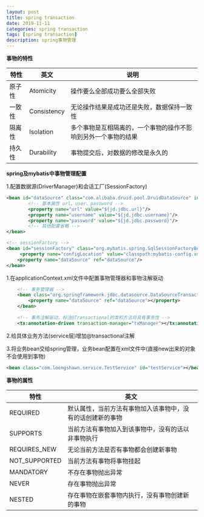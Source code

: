 ```yaml
---
layout: post
title: spring transaction
date: 2019-11-11
categories: spring transaction
tags: [spring transaction]
description: spring事物管理
---
```


**事物的特性**

|特性|英文|说明|
|---|---|---|
|原子性|Atomicity|操作要么全部成功要么全部失败|
|一致性|Consistency|无论操作结果是成功还是失败，数据保持一致性|
|隔离性|Isolation|多个事物是互相隔离的，一个事物的操作不影响到另外一个事物的结果|
|持久性|Durability|事物提交后，对数据的修改是永久的|

**spring及mybatis中事物管理配置**

1.配置数据源(DriverManager)和会话工厂(SessionFactory)
```xml
<bean id="dataSource" class="com.alibaba.druid.pool.DruidDataSource" init-method="init" destroy-method="close">
        <!-- 基本属性 url、user、password -->
        <property name="url" value="${jd.jdbc.url}"/>
        <property name="username" value="${jd.jdbc.username}"/>
        <property name="password" value="${jd.jdbc.password}"/>
        <!-- 其他配置省略 -->
</bean>

<!-- sessionFactory -->
<bean id="sessionFactory" class="org.mybatis.spring.SqlSessionFactoryBean">
	 <property name="configLocation" value="classpath:mybatis-config.xml"></property>
	<property name="dataSource" ref="dataSource"/>
</bean>
```

1.在applicationContext.xml文件中配置事物管理器和事物注解驱动
```xml
    <!-- 事务管理器 -->
    <bean class="org.springframework.jdbc.datasource.DataSourceTransactionManager" id="txManager">
        <property name="dataSource" ref="dataSource"></property>
    </bean>
 
    <!-- 事务注解驱动，标注@Transactional的类和方法将具有事务性 -->
    <tx:annotation-driven transaction-manager="txManager"></tx:annotation-driven>
```

2.给具体业务方法(service层)增加@transactional注解<br/>

3.将业务bean交给spring管理，业务bean配置在xml文件中(直接new出来的对象不会使用到事物)
```xml
<bean class="com.loongshawn.service.TestService" id="testService"></bean>
```

**事物的属性**

|特性|英文|
|---|---|
|REQUIRED|默认属性，当前方法有事物加入该事物中，没有的话创建新的事物|
|SUPPORTS|当前方法有事物加入到该事物中，没有的话以非事物执行|
|REQUIRES_NEW|无论当前方法是否有事物都会创建新事物|
|NOT_SUPPORTED|当前方法有事物将事物挂起|
|MANDATORY|不存在事物抛出异常|
|NEVER|存在事物抛出异常|
|NESTED|存在事物在嵌套事物内执行，没有事物创建新的事物|


